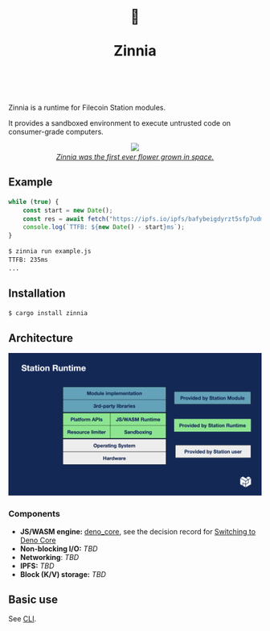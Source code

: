 <h1 align="center">
	<br>
	 🌼
	<br>
	<br>
	Zinnia
	<br>
	<br>
	<br>
</h1>

Zinnia is a runtime for Filecoin Station modules.

It provides a sandboxed environment to execute untrusted code on consumer-grade
computers.

<div align="center">
  <img src="https://s.yimg.com/uu/api/res/1.2/WtLPXqGgiUashZzP.J4drw--~B/Zmk9ZmlsbDtoPTU4Mzt3PTg3NTthcHBpZD15dGFjaHlvbg--/https://o.aolcdn.com/hss/storage/midas/229be0287167454b558989b2e29221d8/203272974/zinnias-success.jpg.cf.jpg" width="50%" />

  <br>
  <a href="https://www.nasa.gov/image-feature/first-flower-grown-in-space-stations-veggie-facility">
    <em>Zinnia was the first ever flower grown in space.</em>
  </a>
</div>

## Example

```js
while (true) {
	const start = new Date();
	const res = await fetch("https://ipfs.io/ipfs/bafybeigdyrzt5sfp7udm7hu76uh7y26nf3efuylqabf3oclgtqy55fbzdi/");
	console.log(`TTFB: ${new Date() - start}ms`);
}
```

```bash
$ zinnia run example.js
TTFB: 235ms
...
```

## Installation

```bash
$ cargo install zinnia
```

## Architecture

![](./docs/images/runtime-diagram.png)

### Components

- **JS/WASM engine:** [deno_core](https://crates.io/crates/deno_core), see the
  decision record for
  [Switching to Deno Core](docs/architecture-decision-records/2023-01-switching-to-deno-core.md)
- **Non-blocking I/O:** _TBD_
- **Networking**: _TBD_
- **IPFS:** _TBD_
- **Block (K/V) storage:** _TBD_

## Basic use

See [CLI](./cli/README.md).
